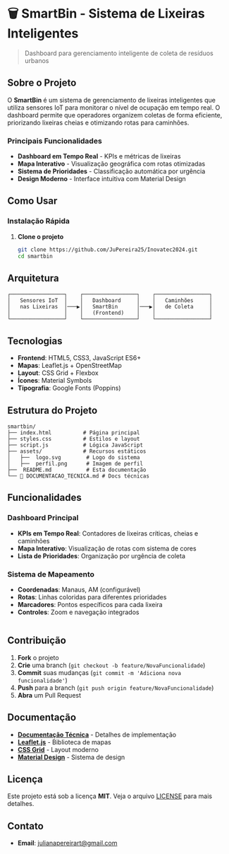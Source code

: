 # 🗑️ SmartBin - Sistema de Lixeiras Inteligentes

> Dashboard para gerenciamento inteligente de coleta de resíduos urbanos

## Sobre o Projeto

O **SmartBin** é um sistema de gerenciamento de lixeiras inteligentes que utiliza sensores IoT para monitorar o nível de ocupação em tempo real. 
O dashboard permite que operadores organizem coletas de forma eficiente, priorizando lixeiras cheias e otimizando rotas para caminhões.

### Principais Funcionalidades

- **Dashboard em Tempo Real** - KPIs e métricas de lixeiras
- **Mapa Interativo** - Visualização geográfica com rotas otimizadas
- **Sistema de Prioridades** - Classificação automática por urgência
- **Design Moderno** - Interface intuitiva com Material Design

## Como Usar

### Instalação Rápida

1. **Clone o projeto**
   ```bash
   git clone https://github.com/JuPereira25/Inovatec2024.git
   cd smartbin
   ```

## Arquitetura

```
┌─────────────────┐    ┌─────────────────┐    ┌─────────────────┐
│   Sensores IoT  │    │   Dashboard     │    │   Caminhões     │
│   nas Lixeiras  │───▶│   SmartBin      │───▶│   de Coleta     │
│                 │    │   (Frontend)    │    │                 │
└─────────────────┘    └─────────────────┘    └─────────────────┘
```

##  Tecnologias

- **Frontend**: HTML5, CSS3, JavaScript ES6+
- **Mapas**: Leaflet.js + OpenStreetMap
- **Layout**: CSS Grid + Flexbox
- **Ícones**: Material Symbols
- **Tipografia**: Google Fonts (Poppins)

## Estrutura do Projeto

```
smartbin/
├── index.html          # Página principal
├── styles.css          # Estilos e layout
├── script.js           # Lógica JavaScript
├── assets/             # Recursos estáticos
│   ├──  logo.svg        # Logo do sistema
│   ├──  perfil.png      # Imagem de perfil
├──  README.md           # Esta documentação
└── 🔧 DOCUMENTACAO_TECNICA.md # Docs técnicas
```

## Funcionalidades

### Dashboard Principal
- **KPIs em Tempo Real**: Contadores de lixeiras críticas, cheias e caminhões
- **Mapa Interativo**: Visualização de rotas com sistema de cores
- **Lista de Prioridades**: Organização por urgência de coleta

### Sistema de Mapeamento
- **Coordenadas**: Manaus, AM (configurável)
- **Rotas**: Linhas coloridas para diferentes prioridades
- **Marcadores**: Pontos específicos para cada lixeira
- **Controles**: Zoom e navegação integrados
   ```

## Contribuição

1. **Fork** o projeto
2. **Crie** uma branch (`git checkout -b feature/NovaFuncionalidade`)
3. **Commit** suas mudanças (`git commit -m 'Adiciona nova funcionalidade'`)
4. **Push** para a branch (`git push origin feature/NovaFuncionalidade`)
5. **Abra** um Pull Request

## Documentação

- **[Documentação Técnica](DOCUMENTACAO_TECNICA.md)** - Detalhes de implementação
- **[Leaflet.js](https://leafletjs.com/reference.html)** - Biblioteca de mapas
- **[CSS Grid](https://developer.mozilla.org/en-US/docs/Web/CSS/CSS_Grid_Layout)** - Layout moderno
- **[Material Design](https://material.io/design)** - Sistema de design

## Licença

Este projeto está sob a licença **MIT**. Veja o arquivo [LICENSE](LICENSE) para mais detalhes.

## Contato

- **Email**: julianapereirart@gmail.com
